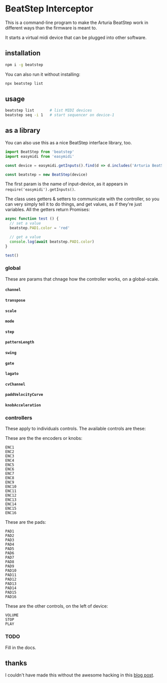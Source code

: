 # BeatStep Interceptor

This is a command-line program to make the Arturia BeatStep work in different ways than the firmware is meant to.

It starts a virtual midi device that can be plugged into other software.

## installation

```bash
npm i -g beatstep
```

You can also run it without installing:

```bash
npx beatstep list
```

## usage

```bash
beatstep list       # list MIDI devices
beatstep seq -i 1   # start sequencer on device-1
```

## as a library

You can also use this as a nice BeatStep interface library, too.

```js
import BeatStep from 'beatstep'
import easymidi from 'easymidi'

const device = easymidi.getInputs().find(d => d.includes('Arturia BeatStep'))

const beatstep = new BeatStep(device)
```

The first param is the name of input-device, as it appears in `require('easymidi').getInputs()`.

The class uses getters & setters to communicate with the controller, so you can very simply tell it to do things, and get values, as if they're just variables. All the getters return Promises:

```js
async function test () {
  // set a value
  beatstep.PAD1.color = 'red'

  // get a value
  console.log(await beatstep.PAD1.color)
}

test()
```

### global

These are params that chnage how the controller works, on a global-scale.


#### `channel`

#### `transpose`

#### `scale`

#### `mode`

#### `step`

#### `patternLength`

#### `swing`

#### `gate`

#### `lagato`

#### `cvChannel`

#### `paddVelocityCurve`

#### `knobAcceleration`


### controllers

These apply to individuals controls. The available controls are these:

These are the the encoders or knobs:
```
ENC1
ENC2
ENC3
ENC4
ENC5
ENC6
ENC7
ENC8
ENC9
ENC10
ENC11
ENC12
ENC13
ENC14
ENC15
ENC16
```

These are the pads:
```
PAD1
PAD2
PAD3
PAD4
PAD5
PAD6
PAD7
PAD8
PAD9
PAD10
PAD11
PAD12
PAD13
PAD14
PAD15
PAD16
```

These are the other controls, on the left of device:
```
VOLUME
STOP
PLAY
```

### TODO

Fill in the docs.

## thanks

I couldn't have made this without the awesome hacking in this [blog post](https://www.untergeek.de/2014/11/taming-arturias-beatstep-sysex-codes-for-programming-via-ipad/).